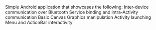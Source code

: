 Simple Android application that showcases the following:
Inter-device communication over Bluetooth 
Service binding and intra-Activity communication
Basic Canvas Graphics manipulation
Activity launching
Menu and ActionBar interactivity
